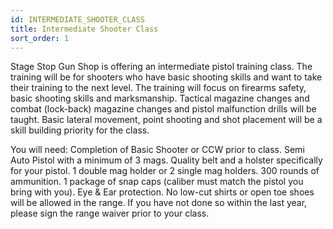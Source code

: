 ```yaml
---
id: INTERMEDIATE_SHOOTER_CLASS
title: Intermediate Shooter Class
sort_order: 1
---
```

Stage Stop Gun Shop is offering an intermediate pistol training class.  The training will be for shooters who have basic shooting skills and want to take their training to the next level. The training will focus on firearms safety,  basic shooting skills and marksmanship.  Tactical magazine changes and combat (lock-back) magazine changes and pistol malfunction drills will be taught. Basic lateral movement, point shooting and shot placement will be a skill building priority for the class.

You will need: Completion of Basic Shooter or CCW prior to class. Semi Auto Pistol with a minimum of 3 mags. Quality belt and a holster specifically for your pistol. 1 double mag holder or 2 single mag holders.  300 rounds of ammunition.  1 package of snap caps (caliber must match the pistol you bring with you).  Eye & Ear protection. No low-cut shirts or open toe shoes will be allowed in the range. If you have not done so within the last year, please sign the range waiver prior to your class. 